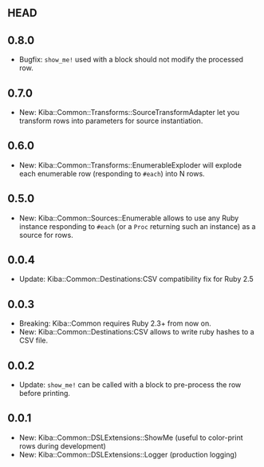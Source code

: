 HEAD
----

0.8.0
-----

- Bugfix: `show_me!` used with a block should not modify the processed row.

0.7.0
-----

- New: Kiba::Common::Transforms::SourceTransformAdapter let you transform rows into parameters for source instantiation.

0.6.0
-----

- New: Kiba::Common::Transforms::EnumerableExploder will explode each enumerable row (responding to `#each`) into N rows.

0.5.0
-----

- New: Kiba::Common::Sources::Enumerable allows to use any Ruby instance responding to `#each` (or a `Proc` returning such an instance) as a source for rows.

0.0.4
-----

- Update: Kiba::Common::Destinations:CSV compatibility fix for Ruby 2.5

0.0.3
-----

- Breaking: Kiba::Common requires Ruby 2.3+ from now on.
- New: Kiba::Common::Destinations:CSV allows to write ruby hashes to a CSV file.

0.0.2
----

- Update: `show_me!` can be called with a block to pre-process the row before printing.

0.0.1
-----

- New: Kiba::Common::DSLExtensions::ShowMe (useful to color-print rows during development)
- New: Kiba::Common::DSLExtensions::Logger (production logging)
